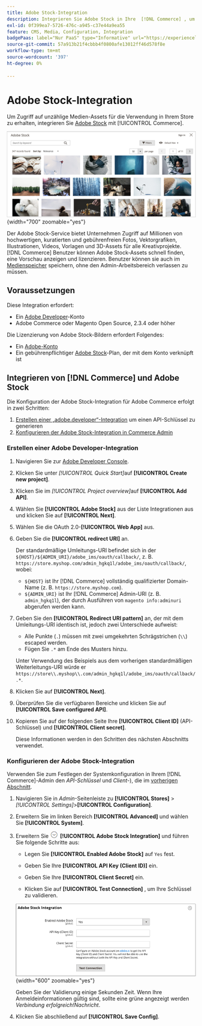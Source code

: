```yaml
---
title: Adobe Stock-Integration
description: Integrieren Sie Adobe Stock in Ihre  [!DNL Commerce] , um auf unzählige Medien-Assets zur Verwendung in Ihrem Store zuzugreifen.
exl-id: 0f399ea7-5726-476c-a945-c37e44a9ea55
feature: CMS, Media, Configuration, Integration
badgePaas: label="Nur PaaS" type="Informative" url="https://experienceleague.adobe.com/en/docs/commerce/user-guides/product-solutions" tooltip="Gilt nur für Adobe Commerce in Cloud-Projekten (von Adobe verwaltete PaaS-Infrastruktur) und lokale Projekte."
source-git-commit: 57a913b21f4cbbb4f0800afe13012ff46d578f8e
workflow-type: tm+mt
source-wordcount: '397'
ht-degree: 0%

---
```


# Adobe Stock-Integration

Um Zugriff auf unzählige Medien-Assets für die Verwendung in Ihrem Store zu erhalten, integrieren Sie [Adobe Stock][adobe-stock] mit [!UICONTROL Commerce].

![Adobe Stock-Suchergebnisse](./assets/adobe-stock-search-grid.png){width="700" zoomable="yes"}

Der Adobe Stock-Service bietet Unternehmen Zugriff auf Millionen von hochwertigen, kuratierten und gebührenfreien Fotos, Vektorgrafiken, Illustrationen, Videos, Vorlagen und 3D-Assets für alle Kreativprojekte. [!DNL Commerce] Benutzer können Adobe Stock-Assets schnell finden, eine Vorschau anzeigen und lizenzieren. Benutzer können sie auch im [Medienspeicher](./media-storage.md) speichern, ohne den Admin-Arbeitsbereich verlassen zu müssen.

## Voraussetzungen

Diese Integration erfordert:

- Ein [Adobe Developer][dev-console]-Konto
- Adobe Commerce oder Magento Open Source, 2.3.4 oder höher

Die Lizenzierung von Adobe Stock-Bildern erfordert Folgendes:

- Ein [Adobe-Konto][adobe-signin]
- Ein gebührenpflichtiger [Adobe Stock][adobe-stock]-Plan, der mit dem Konto verknüpft ist

## Integrieren von [!DNL Commerce] und Adobe Stock

Die Konfiguration der Adobe Stock-Integration für Adobe Commerce erfolgt in zwei Schritten:

1. [Erstellen einer „adobe.developer“-Integration](#create-an-adobe-developer-integration) um einen API-Schlüssel zu generieren
1. [Konfigurieren der Adobe Stock-Integration in Commerce Admin](#configure-the-adobe-stock-integration)

### Erstellen einer Adobe Developer-Integration

1. Navigieren Sie zur [Adobe Developer Console][dev-console].

1. Klicken Sie unter _[!UICONTROL Quick Start]_&#x200B;auf **[!UICONTROL Create new project]**.

1. Klicken Sie im _[!UICONTROL Project overview]_&#x200B;auf **[!UICONTROL Add API]**.

1. Wählen Sie **[!UICONTROL Adobe Stock]** aus der Liste Integrationen aus und klicken Sie auf **[!UICONTROL Next]**.

1. Wählen Sie die OAuth 2.0-**[!UICONTROL Web App]** aus.

1. Geben Sie die **[!UICONTROL redirect URI]** an.

   Der standardmäßige Umleitungs-URI befindet sich in der `${HOST}/${ADMIN_URI}/adobe_ims/oauth/callback/`, z. B. `https://store.myshop.com/admin_hgkq1l/adobe_ims/oauth/callback/`, wobei:

   - `${HOST}` ist Ihr [!DNL Commerce] vollständig qualifizierter Domain-Name (z. B. `https://store.myshop.com`).
   - `${ADMIN_URI}` ist Ihr [!DNL Commerce] Admin-URI (z. B. `admin_hgkq1l`), der durch Ausführen von `magento info:adminuri` abgerufen werden kann.

1. Geben Sie den **[!UICONTROL Redirect URI pattern]** an, der mit dem Umleitungs-URI identisch ist, jedoch zwei Unterschiede aufweist:

   - Alle Punkte (`.`) müssen mit zwei umgekehrten Schrägstrichen (`\\`) escaped werden.
   - Fügen Sie `.*` am Ende des Musters hinzu.

   Unter Verwendung des Beispiels aus dem vorherigen standardmäßigen Weiterleitungs-URI würde er `https://store\\.myshop\\.com/admin_hgkq1l/adobe_ims/oauth/callback/.*`.

1. Klicken Sie auf **[!UICONTROL Next]**.

1. Überprüfen Sie die verfügbaren Bereiche und klicken Sie auf **[!UICONTROL Save configured API]**.

1. Kopieren Sie auf der folgenden Seite Ihre **[!UICONTROL Client ID]** (API-Schlüssel) und **[!UICONTROL Client secret]**.

   Diese Informationen werden in den Schritten des nächsten Abschnitts verwendet.

### Konfigurieren der Adobe Stock-Integration

Verwenden Sie zum Festlegen der Systemkonfiguration in Ihrem [!DNL Commerce]-Admin den _API-Schlüssel_ und _Client-_), die im [vorherigen Abschnitt][create-integration].

1. Navigieren Sie in _Admin_-Seitenleiste zu **[!UICONTROL Stores]** > _[!UICONTROL Settings]_>**[!UICONTROL Configuration]**.

1. Erweitern Sie im linken Bereich **[!UICONTROL Advanced]** und wählen Sie **[!UICONTROL System]**.

1. Erweitern Sie ![Erweiterungsauswahl](../assets/icon-display-expand.png) **[!UICONTROL Adobe Stock Integration]** und führen Sie folgende Schritte aus:

   - Legen Sie **[!UICONTROL Enabled Adobe Stock]** auf `Yes` fest.

   - Geben Sie Ihre **[!UICONTROL API Key (Client ID)]** ein.

   - Geben Sie Ihre **[!UICONTROL Client Secret]** ein.

   - Klicken Sie auf **[!UICONTROL Test Connection]** , um Ihre Schlüssel zu validieren.

   ![Erweiterte Konfiguration - Adobe Stock-Integration](./assets/system-adobe-stock-integration.png){width="600" zoomable="yes"}

   Geben Sie der Validierung einige Sekunden Zeit. Wenn Ihre Anmeldeinformationen gültig sind, sollte eine grüne angezeigt werden _Verbindung erfolgreich!Nachricht_.

1. Klicken Sie abschließend auf **[!UICONTROL Save Config]**.

[adobe-stock]: https://stock.adobe.com
[adobe-signin]: https://helpx.adobe.com/manage-account/using/access-adobe-id-account.html
[dev-console]: https://developer.adobe.com/console/home
[create-integration]: #create-an-adobeio-integration
